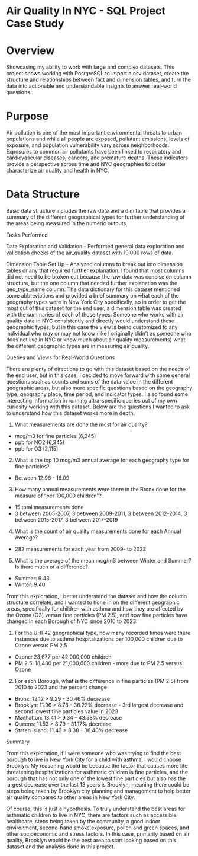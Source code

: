 # Air Quality In NYC - SQL Project Case Study

# Overview

Showcasing my ability to work with large and complex datasets. This project shows working with PostgreSQL to import a csv dataset, create the structure and relationships between fact and dimension tables, and turn the data into actionable and understandable insights to answer real-world questions.

# Purpose

Air pollution is one of the most important environmental threats to urban populations and while all people are exposed, pollutant emissions, levels of exposure, and population vulnerability vary across neighborhoods. Exposures to common air pollutants have been linked to respiratory and cardiovascular diseases, cancers, and premature deaths. These indicators provide a perspective across time and NYC geographies to better characterize air quality and health in NYC.

# Data Structure

Basic data structure includes the raw data and a dim table that provides a summary of the different geographical types for further understanding of the areas being measured in the numeric outputs.

Tasks Performed

Data Exploration and Validation - Performed general data exploration and validation checks of the air_quality dataset with 19,000 rows of data.

Dimension Table Set Up - Analyzed columns to break out into dimension tables or any that required further explanation. I found that most columns did not need to be broken out because the raw data was concise on column structure, but the one column that needed further explanation was the geo_type_name column. The data dictionary for this dataset mentioned some abbreviations and provided a brief summary on what each of the geography types were in New York City specifically, so in order to get the most out of this dataset for the end user, a dimension table was created with the summaries of each of those types. Someone who works with air quality data in NYC consistently and directly would understand these geographic types, but in this case the view is being customized to any individual who may or may not know (like I originally didn’t as someone who does not live in NYC or know much about air quality measurements) what the different geographic types are in measuring air quality.

Queries and Views for Real-World Questions

There are plenty of directions to go with this dataset based on the needs of the end user, but in this case, I decided to move forward with some general questions such as counts and sums of the data value in the different geographic areas, but also more specific questions based on the geography type, geography place, time period, and indicator types. I also found some interesting information in running ultra-specific queries out of my own curiosity working with this dataset. Below are the questions I wanted to ask to understand how this dataset works more in depth.

1. What measurements are done the most for air quality? 
- mcg/m3 for fine particles (6,345)
- ppb for NO2 (6,345)
- ppb for O3 (2,115)
2. What is the top 10 mcg/m3 annual average for each geography type for fine particles?
- Between 12.96 - 16.09
3. How many annual measurements were there in the Bronx done for the measure of “per 100,000 children”?
- 15 total measurements done
- 3 between 2005-2007, 3 between 2009-2011, 3 between 2012-2014, 3 between 2015-2017, 3 between 2017-2019
4. What is the count of air quality measurements done for each Annual Average?
- 282 measurements for each year from 2009- to 2023
5. What is the average of the mean mcg/m3 between Winter and Summer? Is there much of a difference?
- Summer: 9.43
- Winter: 9.40

From this exploration, I better understand the dataset and how the column structure correlate, and I wanted to hone in on the different geographic areas, specifically for children with asthma and how they are affected by the Ozone (O3) versus fine particles (PM 2.5), and how fine particles have changed in each Borough of NYC since 2010 to 2023.

1. For the UHF42 geographical type, how many recorded times were there instances due to asthma hospitalizations per 100,000 children due to Ozone versus PM 2.5
- Ozone: 23,677 per 42,000,000 children
- PM 2.5: 18,480 per 21,000,000 children - more due to PM 2.5 versus Ozone
2. For each Borough, what is the difference in fine particles (PM 2.5) from 2010 to 2023 and the percent change
- Bronx: 12.12 > 9.29 - 30.46% decrease
- Brooklyn: 11.96 > 8.78 - 36.22% decrease - 3rd largest decrease and second lowest fine particles value in 2023
- Manhattan: 13.41 > 9.34 - 43.58% decrease
- Queens: 11.53 > 8.79 - 31.17% decrease
- Staten Island: 11.43 > 8.38 - 36.40% decrease

Summary

From this exploration, if I were someone who was trying to find the best borough to live in New York City for a child with asthma, I would choose Brooklyn. My reasoning would be because the factor that causes more life threatening hospitalizations for asthmatic children is fine particles, and the borough that has not only one of the lowest fine particles but also has the largest decrease over the last 13 years is Brooklyn, meaning there could be steps being taken by Brooklyn city planning and management to help better air quality compared to other areas in New York City. 

Of course, this is just a hypothesis. To truly understand the best areas for asthmatic children to live in NYC, there are factors such as accessible healthcare, steps being taken by the community, a good indoor environment, second-hand smoke exposure, pollen and green spaces, and other socioeconomic and stress factors. In this case, primarily based on air quality, Brooklyn would be the best area to start looking based on this dataset and the analysis done in this project.
